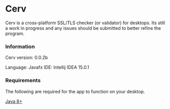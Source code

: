 # Cerv #

Cerv is a cross-platform SSL/TLS checker (or validator) for desktops.
Its still a work in progress and any issues should be submitted to better refine the program.

### Information ###
Cerv version: 0.0.2b

Language: Javafx
IDE: Intellij IDEA 15.0.1


### Requirements ###
The following are required for the app to function on your desktop.

[Java 8+](https://www.java.com/en/)
